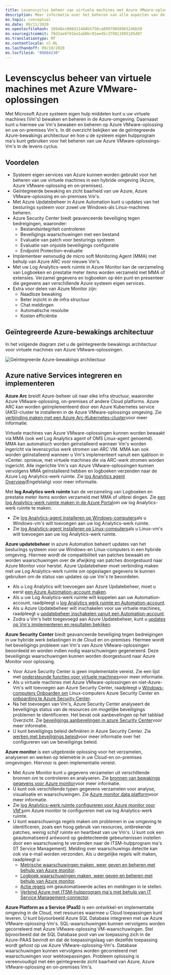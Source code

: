 ```yaml
---
title: Levenscyclus beheer van virtuele machines met Azure VMware-oplossingen
description: Meer informatie over het beheren van alle aspecten van de levens cyclus van uw Azure VMware-oplossing-Vm's met Microsoft Azure systeem eigen hulpprogram ma's.
ms.topic: conceptual
ms.date: 09/11/2020
ms.openlocfilehash: 20948ec088d11468b5750ca89979050965246b58
ms.sourcegitcommit: f8d2ae6f91be1ab0bc91ee45c379811905185d07
ms.translationtype: MT
ms.contentlocale: nl-NL
ms.lasthandoff: 09/10/2020
ms.locfileid: "89664230"
---
```

# <a name="lifecycle-management-of-azure-vmware-solution-vms"></a>Levenscyclus beheer van virtuele machines met Azure VMware-oplossingen

Met Microsoft Azure systeem eigen hulp middelen kunt u uw virtuele machines (Vm's) bewaken en beheren in de Azure-omgeving. Daarnaast kunt u hiermee uw Vm's bewaken en beheren op Azure VMware-oplossing en uw on-premises Vm's. In dit overzicht bekijken we de geïntegreerde Azure-bewakings architectuur en hoe u de systeem eigen hulpprogram ma's kunt gebruiken voor het beheren van uw Azure VMware-oplossings-Vm's in de levens cyclus.

## <a name="benefits"></a>Voordelen

- Systeem eigen services van Azure kunnen worden gebruikt voor het beheren van uw virtuele machines in een hybride omgeving (Azure, Azure VMware-oplossing en on-premises).
- Geïntegreerde bewaking en zicht baarheid van uw Azure, Azure VMware-oplossing en on-premises Vm's.
- Met Azure Updatebeheer in Azure Automation kunt u updates van het besturings systeem voor zowel uw Windows-als Linux-machines beheren. 
- Azure Security Center biedt geavanceerde beveiliging tegen bedreigingen, waaronder:
    - Bestandsintegriteit controleren
    - Beveiligings waarschuwingen met een bestand
    - Evaluatie van patch voor besturings systeem
    - Evaluatie van onjuiste beveiligings configuratie
    - Endpoint Protection-evaluatie 
- Implementeer eenvoudig de micro soft Monitoring Agent (MMA) met behulp van Azure ARC voor nieuwe Vm's. 
- Met uw Log Analytics-werk ruimte in Azure Monitor kan de verzameling van Logboeken en prestatie meter items worden verzameld met MMA of extensies. Verzamel gegevens en logboeken op één punt en presenteer die gegevens aan verschillende Azure systeem eigen services. 
- Extra voor delen van Azure Monitor zijn: 
    - Naadloze bewaking 
    - Beter inzicht in de infra structuur 
    - Chat meldingen 
    - Automatische resolutie 
    - Kosten efficiëntie 

## <a name="integrated-azure-monitoring-architecture"></a>Geïntegreerde Azure-bewakings architectuur

In het volgende diagram ziet u de geïntegreerde bewakings architectuur voor virtuele machines van Azure VMware-oplossingen.

![Geïntegreerde Azure-bewakings architectuur](media/lifecycle-mgmt-avs-vms/integrated-azure-monitoring-architecture.png)

## <a name="integrating-and-deploying-azure-native-services"></a>Azure native Services integreren en implementeren

**Azure Arc** breidt Azure-beheer uit naar elke infra structuur, waaronder Azure VMware-oplossing, on-premises of andere Cloud platforms. Azure ARC kan worden geïmplementeerd door een Azure Kubernetes service (AKS)-cluster te installeren in de Azure VMware-oplossings omgeving. Zie [verbinding maken met een Azure Arc-Kubernetes-cluster](../azure-arc/kubernetes/connect-cluster.md)voor meer informatie.

Virtuele machines van Azure VMware-oplossingen kunnen worden bewaakt via MMA (ook wel Log Analytics agent of OMS Linux-agent genoemd). MMA kan automatisch worden geïnstalleerd wanneer Vm's worden ingericht via levenscyclus werk stromen van ARC VM. MMA kan ook worden geïnstalleerd wanneer u Vm's implementeert vanuit een sjabloon in vCenter. opnieuw, met virtuele machines die via ARC-werk stromen worden ingericht. Alle ingerichte Vm's van Azure VMware-oplossingen kunnen vervolgens MMA geïnstalleerd hebben en logboeken verzenden naar de Azure Log Analytics-werk ruimte. Zie [log Analytics agent Overview](../azure-monitor/platform/log-analytics-agent.md)(Engelstalig) voor meer informatie.

Met **log Analytics werk ruimte** kan de verzameling van Logboeken en prestatie meter items worden verzameld met MMA of uitbrei dingen. Zie [een log Analytics-werk ruimte maken in de Azure Portal](../azure-monitor/learn/quick-create-workspace.md)om uw log Analytics-werk ruimte te maken.
- Zie [log Analytics-agent installeren op Windows-computers](../azure-monitor/platform/agent-windows.md)als u Windows-vm's wilt toevoegen aan uw log Analytics-werk ruimte.
- Zie [log Analytics-agent installeren op Linux-computers](../azure-monitor/platform/agent-linux.md)als u Linux-vm's wilt toevoegen aan uw log Analytics-werk ruimte.

**Azure updatebeheer** in azure Automation beheert updates van het besturings systeem voor uw Windows-en Linux-computers in een hybride omgeving. Hiermee wordt de compatibiliteit van patches bewaakt en worden waarschuwingen over de afwijking van patches doorgestuurd naar Azure Monitor voor herstel. Azure Updatebeheer moet verbinding maken met uw Log Analytics-werk ruimte om opgeslagen gegevens te kunnen gebruiken om de status van updates op uw Vm's te beoordelen.
- Als u Log Analytics wilt toevoegen aan Azure Updatebeheer, moet u eerst [een Azure Automation-account maken](../automation/automation-create-standalone-account.md).
- Als u uw Log Analytics-werk ruimte wilt koppelen aan uw Automation-account, raadpleegt u [log Analytics werk ruimte en Automation-account](../azure-monitor/insights/solutions.md#log-analytics-workspace-and-automation-account).
- Als u Azure Updatebeheer wilt inschakelen voor uw virtuele machines, raadpleegt u [updatebeheer inschakelen vanuit een Automation-account](../automation/update-management/update-mgmt-enable-automation-account.md).
- Zodra u Vm's hebt toegevoegd aan Azure Updatebeheer, kunt u [updates op Vm's implementeren en resultaten bekijken](../automation/update-management/update-mgmt-deploy-updates.md). 

**Azure Security Center** biedt geavanceerde beveiliging tegen bedreigingen in uw hybride werk belastingen in de Cloud en on-premises. Hiermee wordt het beveiligings probleem van Vm's van Azure VMware-oplossingen beoordeeld en worden indien nodig waarschuwingen gegenereerd. Deze beveiligings waarschuwingen kunnen worden doorgestuurd naar Azure Monitor voor oplossing.
- Voor Azure Security Center is geen implementatie vereist. Zie een lijst met [ondersteunde functies voor virtuele machines](../security-center/security-center-services.md)voor meer informatie.
- Als u virtuele machines met Azure VMware-oplossingen en niet-Azure-Vm's wilt toevoegen aan Azure Security Center, raadpleegt u [Windows-computers Onboarden om](../security-center/quick-onboard-windows-computer.md) Linux-computers Azure Security Center en [onboarding te Azure Security Center](../security-center/quick-onboard-linux-computer.md).
- Na het toevoegen van Vm's, Azure Security Center analyseert de beveiligings status van de resources om mogelijke beveiligings problemen te identificeren. Het bevat ook aanbevelingen op het tabblad Overzicht. Zie [beveiligings aanbevelingen in azure Security Center](../security-center/security-center-recommendations.md)voor meer informatie.
- U kunt beveiligings beleid definiëren in Azure Security Center. Zie [werken met beveiligings beleid](../security-center/tutorial-security-policy.md)voor meer informatie over het configureren van uw beveiligings beleid.

**Azure monitor** is een uitgebreide oplossing voor het verzamelen, analyseren en werken op telemetrie in uw Cloud-en on-premises omgevingen. Hiervoor is geen implementatie vereist.
- Met Azure Monitor kunt u gegevens verzamelen uit verschillende bronnen om te controleren en analyseren. Zie [bronnen van bewakings gegevens voor Azure monitor](../azure-monitor/platform/data-sources.md)voor meer informatie.
- U kunt ook verschillende typen gegevens verzamelen voor analyse, visualisatie en waarschuwingen. Zie [Azure monitor data platform](../azure-monitor/platform/data-platform.md)voor meer informatie.
- Zie [log Analytics-werk ruimte configureren voor Azure monitor voor VM's](../azure-monitor/insights/vminsights-configure-workspace.md)om Azure monitor te configureren met uw log Analytics-werk ruimte.
- U kunt waarschuwings regels maken om problemen in uw omgeving te identificeren, zoals een hoog gebruik van resources, ontbrekende patches, weinig schijf ruimte en heartbeat van uw Vm's. U kunt ook een geautomatiseerd antwoord op gedetecteerde gebeurtenissen instellen door een waarschuwing te verzenden naar de ITSM-hulpprogram ma's (IT Service Management). Melding over waarschuwings detectie kan ook via e-mail worden verzonden. Als u dergelijke regels wilt maken, raadpleegt u:
    - [Metrische waarschuwingen maken, weer geven en beheren met behulp van Azure monitor](../azure-monitor/platform/alerts-metric.md).
    - [Logboek waarschuwingen maken, weer geven en beheren met behulp van Azure monitor](../azure-monitor/platform/alerts-log.md).
    - [Actie regels](../azure-monitor/platform/alerts-action-rules.md) om geautomatiseerde acties en meldingen in te stellen.
    - [Verbind Azure met ITSM-hulpprogram ma's met behulp van IT Service Management-connector](../azure-monitor/platform/itsmc-overview.md).

**Azure Platform as a Service (PaaS)** is een ontwikkel-en implementatie omgeving in de Cloud, met resources waarmee u Cloud toepassingen kunt leveren. U kunt bijvoorbeeld Azure SQL Database integreren met uw Azure VMware-oplossing-Vm's. SQL-waarschuwingen kunnen vervolgens worden gecorreleerd met Azure VMware-oplossing VM-waarschuwingen. Stel bijvoorbeeld dat de SQL Database poot van uw toepassing zich in de Azure-PAAS bevindt en dat de toepassingslaag van dezelfde toepassing wordt gehost op uw Azure VMware-oplossing-Vm's. Database waarschuwingen kunnen vervolgens worden gecorreleerd met waarschuwingen voor webtoepassingen. Probleem oplossing is vereenvoudigd met één geïntegreerde zicht baarheid van Azure, Azure VMware-oplossing en on-premises Vm's.
